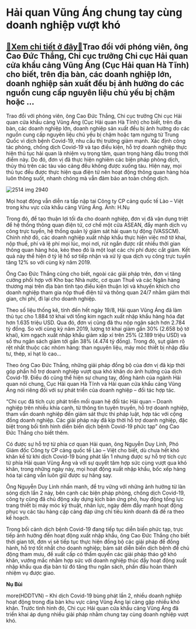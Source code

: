 Hải quan Vũng Áng chung tay cùng doanh nghiệp vượt khó
======================================================

[:gift:Xem chi tiết ở đây:gift:](https://hddtvn.com/hai-quan-vung-ang-chung-tay-cung-doanh-nghiep-vuot-kho/)Trao đổi với phóng viên, ông Cao Đức Thắng, Chi cục trưởng Chi cục Hải quan cửa khẩu cảng Vũng Áng (Cục Hải quan Hà Tĩnh) cho biết, trên địa bàn, các doanh nghiệp lớn, doanh nghiệp sản xuất đều bị ảnh hưởng do các nguồn cung cấp nguyên liệu chủ yếu bị chậm hoặc …
-----------------------------------------------------------------------------------------------------------------------------------------------------------------------------------------------------------------------------------------------------------------------


Trao đổi với phóng viên, ông Cao Đức Thắng, Chi cục trưởng Chi cục Hải quan cửa khẩu cảng Vũng Áng (Cục Hải quan Hà Tĩnh) cho biết, trên địa bàn, các doanh nghiệp lớn, doanh nghiệp sản xuất đều bị ảnh hưởng do các nguồn cung cấp nguyên liệu chủ yếu bị chậm hoặc tạm ngưng từ Trung Quốc vì dịch bệnh Covid-19, nhu cầu thị trường giảm mạnh. Xác định công tác phòng, chống dịch Covid-19 và tạo điều kiện, hỗ trợ doanh nghiệp thực hiện thủ tục hải quan là nhiệm vụ trọng tâm, quan trọng hàng đầu trong thời điểm này. Do đó, đơn vị đã thực hiện nghiêm các biện pháp phòng dịch, thủy thủ trên các tàu vào cảng đều không được xuống tàu. Hiện nay, mọi thủ tục đều được thực hiện qua điện tử nên hoạt động thông quan hàng hóa luôn thông suốt, nhanh chóng mà vẫn đảm bảo an toàn chống dịch.





![2514 img 2940](https://haiquanonline.com.vn/stores/news_dataimages/nubt/082020/20/10/in_article/2514_IMG_2940.jpg?rt=20200820124119 "Mọi hoạt động vẫn diễn ra tấp nập tai Công ty CP cảng quốc tế Lào - Việt. Ảnh: H.Nụ")


Mọi hoạt động vẫn diễn ra tấp nập tai Công ty CP cảng quốc tế Lào – Việt trong khu vực cửa khẩu cảng Vũng Áng. Ảnh: H.Nụ



Trong đó, để tạo thuận lợi tối đa cho doanh nghiệp, đơn vị đã vận dụng triệt để hệ thống thông quan điện tử, cơ chế một cửa ASEAN, đẩy mạnh dịch vụ công trực tuyến, hệ thống quản lý giám sát hải quan tự động (VASSCM). Chính nhờ đó, các doanh nghiệp xuất nhập khẩu thực hiện việc mở tờ khai, nộp thuế, phí và lệ phí mọi lúc, mọi nơi, rút ngắn được rất nhiều thời gian thông quan hàng hóa, kéo theo đó là một loạt các chi phí được cắt giảm. Kết quả này thể hiện ở tỷ lệ hồ sơ tiếp nhận và xử lý qua dịch vụ công trực tuyến tăng 12% so với cùng kỳ năm 2019.


Ông Cao Đức Thắng cũng cho biết, ngoài các giải pháp trên, đơn vị tăng cường phối hợp với Kho bạc Nhà nước, cơ quan Thuế và các Ngân hàng thương mại trên địa bàn tỉnh tạo điều kiện thuận lợi và khuyến khích cho doanh nghiệp tham gia nộp thuế điện tử và thông quan 24/7 nhằm giảm thời gian, chi phí, đi lại cho doanh nghiệp.


Theo số liệu thống kê, tính đến hết ngày 19/8, Hải quan Vũng Áng đã làm thủ tục cho 1.884 tờ khai với tổng kim ngạch xuất nhập khẩu hàng hóa đạt hơn 1.635 triệu USD. Qua đó, đơn vị cũng đã thu nộp ngân sách hơn 2.784 tỷ đồng. So với cùng kỳ năm 2019, lượng tờ khai giảm gần 30% (2.658 bộ tờ khai), kim ngạch xuất nhập khẩu giảm xấp xỉ trên 25% (2.189 triệu USD) và số thu ngân sách giảm tới gần 38% (4.474 tỷ đồng). Trong đó, sụt giảm rõ rệt nhất thuộc các nhóm hàng: than nguyên liệu, máy móc thiết bị nhập đầu tư, thép, xỉ hạt lò cao…


Theo ông Cao Đức Thắng, những giải pháp đồng bộ của đơn vị đã kịp thời góp phần hỗ trợ doanh nghiệp vượt qua khó khăn do ảnh hưởng của dịch Covid-19. Điều đó cũng thể hiện sự chung tay, đồng hành của ngành Hải quan nói chung, Cục Hải quan Hà Tĩnh và Hải quan cửa khẩu cảng Vũng Áng nói riêng đối với sự phát triển của doanh nghiệp – đối tác hợp tác.


“Chi cục đã tích cực phát triển mối quan hệ đối tác Hải quan – Doanh nghiệp trên nhiều khía cạnh, từ thông tin tuyên truyền, hỗ trợ doanh nghiệp, tham vấn doanh nghiệp đến giám sát thực thi pháp luật, hợp tác với cộng đồng doanh nghiệp. Các giải pháp này đã kịp thời hỗ trợ doanh nghiệp, đặc biệt trong bối tình hình diễn biến dịch bệnh Covid-19 phức tạp” ông Cao Đức Thắng cho biết thêm.


Có được sự hỗ trợ từ phía cơ quan Hải quan, ông Nguyễn Duy Linh, Phó Giám đốc Công ty CP cảng quốc tế Lào – Việt cho biết, dù chưa hết khó khăn kể từ khi dịch Covid-19 bùng phát lần 1 nhưng được sự hỗ trợ tích cực từ phía Hải quan Vũng Áng và với sự quyết tâm hợp sức cùng vượt qua khó khăn, trong những ngày này, mọi hoạt động xuất nhập khẩu, bốc xếp hàng hóa tại cảng vẫn luôn giữ được sự hăng say.


Ông Nguyễn Duy Linh nhấn manh, để trụ vững với những ảnh hưởng từ làn sóng dịch lần 2 này, bên cạnh các biện pháp phòng, chống dịch Covid-19, công ty cũng đã chủ động xây dựng kịch bản ứng phó, huy động tổng lực trang thiết bị máy móc kỹ thuật, nhân lực, ngày đêm đẩy mạnh hoạt động phục vụ các tàu hàng cập cảng đáp ứng chỉ tiêu kinh doanh đã đề ra theo kế hoạch.


Trong bối cảnh dịch bệnh Covid-19 đang tiếp tục diễn biến phức tạp, trực tiếp ảnh hưởng đến hoạt động xuất nhập khẩu, ông Cao Đức Thắng cho biết thời gian tới, đơn vị sẽ tiếp tục thực hiện đồng bộ các giải pháp để đồng hành, hỗ trợ tốt nhất cho doanh nghiệp; bám sát diễn biến dịch bệnh để chủ động tham mưu, đề xuất cấp có thẩm quyền các giải pháp tháo gỡ khó khăn, vướng mắc nhằm hợp sức với doanh nghiệp thúc đẩy hoạt động xuất nhập khẩu qua địa bàn từ đó tăng thu ngân sách, phấn đấu hoàn thành nhiệm vụ được giao.




**Nụ Bùi**



more(HDDTVN) – Khi dịch Covid-19 bùng phát lần 2, nhiều doanh nghiệp hoạt động trong địa bàn khu vực cảng Vũng Áng lại càng gặp nhiều khó khăn. Trước tình hình đó, Chi cục Hải quan cửa khẩu cảng Vũng Áng đã triển khai áp dụng nhiều giải pháp nhằm chung tay cùng doanh nghiệp vượt khó.


